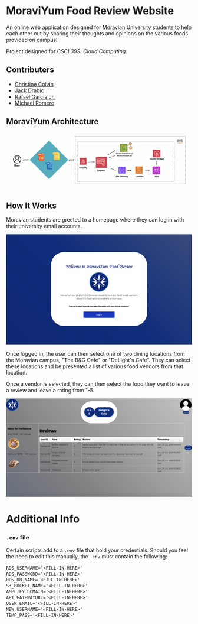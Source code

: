 # MoraviYum Food Review Website

An online web application designed for Moravian University students to help each other out by sharing their thoughts and opinions on the various foods provided on campus!

Project designed for *CSCI 399: Cloud Computing.*

## Contributers
- [Christine Colvin](https://github.com/christinecolvin)
- [Jack Drabic](https://github.com/JackJack7890)
- [Rafael Garcia Jr.](https://github.com/RGJ-713)
- [Michael Romero](https://github.com/MichaelRomero1)

## MoraviYum Architecture
![architecture](architecture.PNG)

## How It Works

Moravian students are greeted to a homepage where they can log in with their university email accounts.

![homepage](MoraviYum_home.png)

Once logged in, the user can then select one of two dining locations from the Moravian campus, "The B&G Cafe" or "DeLight's Cafe". They can select these locations and be presented a list of various food vendors from that location.

Once a vendor is selected, they can then select the food they want to leave a review and leave a rating from 1-5.

![reviewpage](MoraviYum_review.png)

# Additional Info

### `.env` file
Certain scripts add to a `.env` file that hold your credentials. Should you feel the need to edit this manually, the `.env` must contain the following:
```
RDS_USERNAME='<FILL-IN-HERE>'
RDS_PASSWORD='<FILL-IN-HERE>'
RDS_DB_NAME='<FILL-IN-HERE>'
S3_BUCKET_NAME='<FILL-IN-HERE>'
AMPLIFY_DOMAIN='<FILL-IN-HERE>'
API_GATEWAYURL='<FILL-IN-HERE>'
USER_EMAIL='<FILL-IN-HERE>'
NEW_USERNAME='<FILL-IN-HERE>'
TEMP_PASS='<FILL-IN-HERE>'
```

